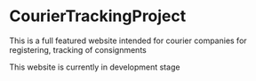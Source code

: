 # CourierTrackingProject
This is a full featured website intended for courier companies for registering, tracking of consignments

This website is currently in development stage 
